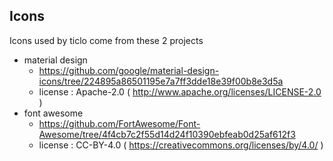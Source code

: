 ## Icons

Icons used by ticlo come from these 2 projects

* material design
  * https://github.com/google/material-design-icons/tree/224895a86501195e7a7ff3dde18e39f00b8e3d5a
  * license : Apache-2.0 ( http://www.apache.org/licenses/LICENSE-2.0 )
* font awesome
  * https://github.com/FortAwesome/Font-Awesome/tree/4f4cb7c2f55d14d24f10390ebfeab0d25af612f3
  * license : CC-BY-4.0 ( https://creativecommons.org/licenses/by/4.0/ )